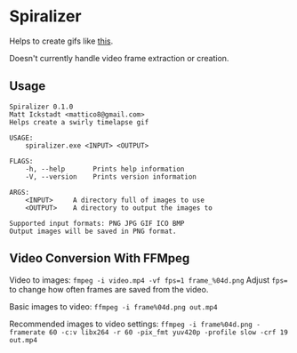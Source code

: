 # Spiralizer

Helps to create gifs like [this](https://www.reddit.com/r/gifs/comments/4xdfa9/timescape_halls_harbour_nova_scotia/).

Doesn't currently handle video frame extraction or creation.

## Usage
```
Spiralizer 0.1.0
Matt Ickstadt <mattico8@gmail.com>
Helps create a swirly timelapse gif

USAGE:
    spiralizer.exe <INPUT> <OUTPUT>

FLAGS:
    -h, --help       Prints help information
    -V, --version    Prints version information

ARGS:
    <INPUT>     A directory full of images to use
    <OUTPUT>    A directory to output the images to

Supported input formats: PNG JPG GIF ICO BMP
Output images will be saved in PNG format.
```

## Video Conversion With FFMpeg

Video to images:
`fmpeg -i video.mp4 -vf fps=1 frame_%04d.png`
Adjust `fps=` to change how often frames are saved from the video.

Basic images to video:
`ffmpeg -i frame%04d.png out.mp4`

Recommended images to video settings:
`ffmpeg -i frame%04d.png -framerate 60 -c:v libx264 -r 60 -pix_fmt yuv420p -profile slow -crf 19 out.mp4`
